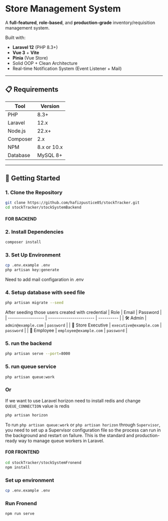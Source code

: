# Store Management System

A **full-featured**, **role-based**, and **production-grade** inventory/requisition management system.

Built with:

- **Laravel 12** (PHP 8.3+)
- **Vue 3** + **Vite**
- **Pinia** (Vue Store)
- Solid OOP + Clean Architecture
- Real-time Notification System (Event Listener + Mail)

---

## 📋 Requirements

| Tool     | Version     |
| -------- | ----------- |
| PHP      | 8.3+        |
| Laravel  | 12.x        |
| Node.js  | 22.x+       |
| Composer | 2.x         |
| NPM      | 8.x or 10.x |
| Database | MySQL 8+    |

---

## 🚀 Getting Started

### 1. Clone the Repository

```bash
git clone https://github.com/hafizpustice05/stockTracker.git
cd stockTracker/stockSystemBackend
```

#### FOR BACKEND

### 2. Install Dependencies

```bash
composer install
```

### 3. Set Up Environment

```bash
cp .env.example .env
php artisan key:generate

```

Need to add mail configaration in .env

### 4. Setup database with seed file

```bash
php artisan migrate --seed

```

After seeding those users created with credential
| Role | Email | Password |
| ------------------ | ----------------------- | ---------- |
| 🛠 Admin | `admin@example.com` | `password` |
| 🏬 Store Executive | `executive@example.com` | `password` |
| 👤 Employee | `employee@example.com` | `password` |

### 5. run the backend

```bash
php artisan serve --port=8000

```

### 5. run queue service

```bash
php artisan queue:work
```

### Or

If we want to use Laravel horizon need to install redis and change `QUEUE_CONNECTION` value is redis

```bash
php artisan horizon

```

To run `php artisan queue:work` or `php artisan horizon` through `Supervisor`, you need to set up a Supervisor configuration file so the process can run in the background and restart on failure. This is the standard and production-ready way to manage queue workers in Laravel.

#### FOR FRONTEND

```bash
cd stockTracker/stockSystemFronend
npm install
```

### Set up environment

```bash
cp .env.example .env
```

### Run Fronend

```bash
npm run serve
```

